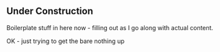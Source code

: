 Under Construction
------------------
Boilerplate stuff in here now - filling out as I go along with actual content.

OK - just trying to get the bare nothing up
